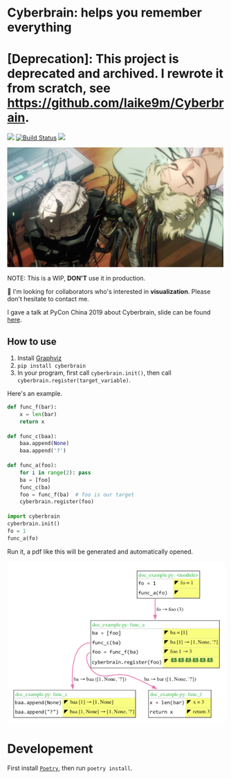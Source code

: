 # Cyberbrain: helps you remember everything

# [Deprecation]: This project is deprecated and archived. I rewrote it from scratch, see https://github.com/laike9m/Cyberbrain.

<img src="https://img.shields.io/badge/code%20style-black-000000.svg"> [![Build Status](https://dev.azure.com/laike9m/laike9m/_apis/build/status/laike9m.Cyberbrain?branchName=master)](https://dev.azure.com/laike9m/laike9m/_build/latest?definitionId=1&branchName=master) <img src="https://img.shields.io/badge/python-3.6.7%2B-blue">

<img width="500px" src="images/cb_concept.jpg"/>


NOTE: This is a WIP, **DON'T** use it in production.

📢 I'm looking for collaborators who's interested in **visualization**. Please don't hesitate to contact me.

I gave a talk at PyCon China 2019 about Cyberbrain, slide can be found [here](https://yanshuo.io/assets/player/?deck=5d6c9136d37616007449891e#/).

## How to use
1. Install [Graphviz](https://www.graphviz.org/download/)
2. `pip install cyberbrain`
3. In your program, first call `cyberbrain.init()`, then call `cyberbrain.register(target_variable)`.

Here's an example.

```python
def func_f(bar):
    x = len(bar)
    return x

def func_c(baa):
    baa.append(None)
    baa.append('?')

def func_a(foo):
    for i in range(2): pass
    ba = [foo]
    func_c(ba)
    foo = func_f(ba)  # foo is our target
    cyberbrain.register(foo)

import cyberbrain
cyberbrain.init()
fo = 1
func_a(fo)
```

Run it, a pdf like this will be generated and automatically opened.

<img width="600px" src="images/cb_output.png">

# Developement
First install [`Poetry`](https://github.com/sdispater/poetry), then run `poetry install`.
